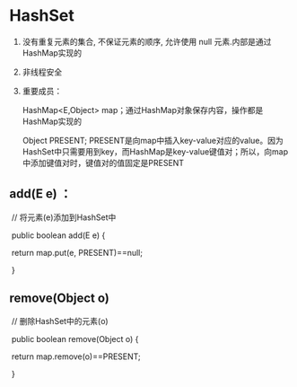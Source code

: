 # HashSet

1. 没有重复元素的集合, 不保证元素的顺序, 允许使用 null 元素.内部是通过HashMap实现的

2. 非线程安全

3. 重要成员：

   HashMap<E,Object> map；通过HashMap对象保存内容，操作都是HashMap实现的

   Object PRESENT;   PRESENT是向map中插入key-value对应的value。因为HashSet中只需要用到key，而HashMap是key-value键值对；所以，向map中添加键值对时，键值对的值固定是PRESENT

## add(E e) ：

​	// 将元素(e)添加到HashSet中     

​	public boolean add(E e) {          

​		return map.put(e, PRESENT)==null;     

​	}



## remove(Object o) 

​    // 删除HashSet中的元素(o)    

​	public boolean remove(Object o) {         

​		return map.remove(o)==PRESENT;   

​	}